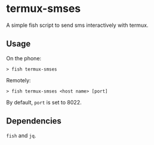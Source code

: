 # termux-smses
A simple fish script to send sms interactively with termux.

## Usage

On the phone:

```
> fish termux-smses
```

Remotely:

```
> fish termux-smses <host name> [port]
```

By default, `port` is set to 8022.

## Dependencies
`fish` and `jq`.
